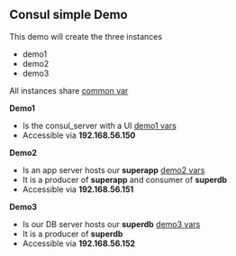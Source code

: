 Consul simple Demo
------------------

This demo will create the three instances 

* demo1
* demo2
* demo3


All instances share [common var](https://github.com/hellofresh/ansible-consul/blob/master/demo/vars/common_var.yml)


**Demo1** 
- Is the consul_server with a UI [demo1 vars](https://github.com/hellofresh/ansible-consul/blob/master/demo/vars/demo1_var.yml)
- Accessible via **192.168.56.150**

**Demo2** 
- Is an app server hosts our **superapp** [demo2 vars](https://github.com/hellofresh/ansible-consul/blob/master/demo/vars/demo2_var.yml)
- It is a producer of **superapp** and consumer of **superdb**
- Accessible via **192.168.56.151**

**Demo3** 
- Is our DB server hosts our **superdb** [demo3 vars](https://github.com/hellofresh/ansible-consul/blob/master/demo/vars/demo1_var.yml)
- It is a producer of **superdb**
- Accessible via **192.168.56.152**

